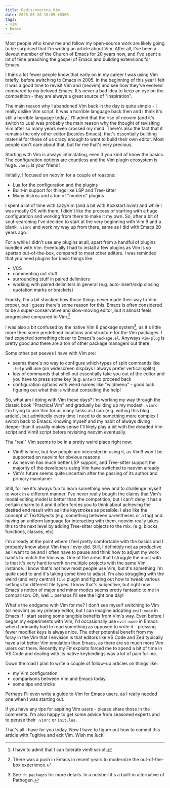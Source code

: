 ```yaml
---
title: Rediscovering Vim
date: 2025-05-20 18:09 +0300
tags:
- vim
- Emacs
---
```


Most people who know me and follow my open-source work are likely going to be surprised
that I'm writing an article about Vim. After all, I've been a devout member of the Church
of Emacs for 20 years now, and I've spent a lot of time preaching the gospel of Emacs and
building extensions for Emacs.

I think a lot fewer people know that early on in my career I was using Vim
briefly, before switching to Emacs in 2005.  In the beginning of this year I
felt it was a good time to revisit Vim and (neovim) and see how they've evolved
compared to my beloved Emacs. It's never a bad idea to keep an eye
on the competition - they are always a great source of "inspiration".

The main reason why I abandoned Vim back in the day is quite simple - I really dislike Vim script.
It was a horrible language back then and I think it's still a horrible language today.[^1]
I'll admit that the rise of neovim (and it's switch to Lua) was probably the main reason
why the thought of revisiting Vim after so many years even crossed my mind.
There's also the fact that it remains the only other editor (besides Emacs),
that's essentially building material for those of us crazy enough to want to build their own editor.
Most people don't care about that, but for me that's very precious.

Starting with Vim is always intimidating, even if you kind of know the basics. The configuration options
are countless and the Vim plugin ecosystem is huge. `:help` is your friend!

Initially, I focused on neovim for a couple of reasons:

- Lua for the configuration and the plugins
- Built-in support for things like LSP and Tree-sitter
- Many distros and a ton of "modern" plugins

I spent a lot of time with LazyVim (and a bit with Kickstart.nvim) and while I was mostly OK with them,
I didn't like the process of starting with a huge configuration and working from there to make it my own.
So, after a bit of soul-searching I've decided to start at the very beginning with Vim 9 and a blank `.vimrc`
and work my way up from there, same as I did with Emacs 20 years ago.

For a while I didn't use any plugins at all, apart from a handful of plugins bundled with Vim. Eventually
I had to install a few plugins as Vim is so spartan out-of-the-box, compared to most other editors. I was reminded
that you need plugins for basic things like:

- VCS
- commenting out stuff
- surrounding stuff in paired delimiters
- working with paired delimiters in general (e.g. auto-insert/skip closing quotation marks or brackets)

Frankly, I'm a bit shocked how those things never made their way to Vim proper, but I guess there's some
reason for this. Emacs is often considered to be a super-conservative and slow-moving editor, but it
almost feels progressive compared to Vim.[^2]

I was also a bit confused by the native Vim 8 package system[^3], as it's little
more then some predefined locations and structure for the Vim packages.  I had
expected something closer to Emacs's `package.el`. Anyways `vim-plug` is pretty
good and there are a ton of other package managers out there.

Some other pet peeves I have with Vim are:

- seems there's no way to configure which types of split commands like `:help`
  will use (on widescreen displays I always prefer vertical splits)
- lots of commands that shell out essentially take you out of the editor and you have to press some
key (e.g. `Enter`) to proceed back
- configuration options with weird names like "wildmenu" - good luck figuring out what this is without consulting the help!

So, what am I doing with Vim these days? I'm working my way through the classic book
"Practical Vim" and gradually building up my modest `.vimrc`. I'm trying to use Vim
for as many tasks as I can (e.g. writing this blog article), but admittedly every time
I need to do something more complex I switch back to Emacs. Knowing myself and my
habit of always diving deeper than it usually makes sense I'll likely play a bit
with the dreaded Vim script and Vim9 script before revisiting neovim eventually.

The "real" Vim seems to be in a pretty weird place right now:

- Vim9 is here, but few people are interested in using it, as Vim9 won't be supported on neovim for obvious reasons
- As neovim has much better LSP support, and Tree-sitter support the majority of the developers using Vim have switched to neovim already
- Vim's future seems quite uncertain after the passing of its author and primary maintainer

Still, for me it's always fun to learn something new and to challenge myself to
work in a different manner.  I've never really bought the claims that Vim's
modal editing model is better than the competition, but I can't deny it has a
certain charm to it and it often forces you to think about achieving the
desired end result with as little keystrokes as possible. I also like the
concept of TextObjects (e.g. something between parentheses or a tag) and having
an uniform language for interacting with them. neovim really takes this to the next
level by adding Tree-sitter objects to the mix. (e.g. blocks, functions, classes, etc)

I'm already at the point where I feel pretty comfortable with the basics
and I probably know about Vim than I ever did. Still, I definitely not as
productive as I want to be and I often have to pause and think how to adjust
my work habits to match the Vim way. One of the areas that I struggle the most
with is that it's very hard to work on multiple projects with the same Vim instance.
I know that's not how most people use Vim, but it's something I'm quite used to and
it's taking some time to adjust. I'm also struggling with the weird (and very central)
`file` plugin and figuring out how to tweak various settings for different file types.
I know that's subjective, but right now Emacs's notion of major and minor modes seems
pretty fantastic to me in comparison. Oh, well... perhaps I'll see the light one day!

What's the endgame with Vim for me? I don't see myself switching to Vim (or
neovim) as my primary editor, but I can imagine adopting `evil-mode` in Emacs
if I start seeing some tangible benefits from Vim's way. Even before I began my
experiments with Vim, I'd occasionally use `evil-mode` in Emacs when I
primarily had to read something as opposed to write it - pressing fewer modifier
keys is always nice. The other potential benefit from my foray in the Vim that
I envision is that editors like VS Code and Zed typically have a lot better Vim
emulation than Emacs, as there are so much more Vim users out there. Recently
my F# exploits forced me to spend a bit of time in VS Code and dealing with its
native keybindings was a lot of pain for me.

Down the road I plan to write a couple of follow-up articles on things like:

- my Vim configuration
- comparisons between Vim and Emacs today
- some tips and tricks

Perhaps I'll even write a guide to Vim for Emacs users, as I really needed one when I was starting out.

If you have any tips for aspiring Vim users - please share those in the comments. I'm also happy to
get some advice from seasoned experts and to peruse their `.vimrc` or `init.lua`.

That's all I have for you today. Now I have to figure out how to commit this article with Fugitive
and exit Vim. Wish me luck!

[^1]: I have to admit that I can tolerate vim9 script.
[^2]: There was a push in Emacs in recent years to modernize the out-of-the-box experience.
[^3]: See `:h packages` for more details. In a nutshell it's a built-in alternative of Pathogen.
